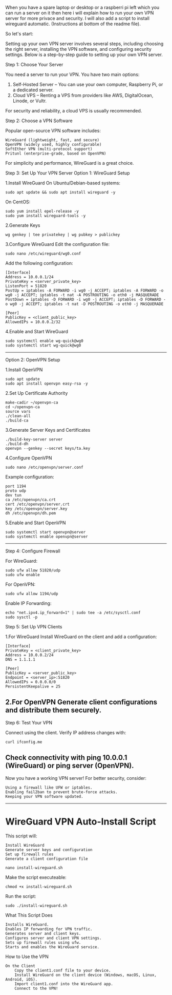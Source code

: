 When you have a spare laptop or desktop or a raspberri pi left which you can run a server on it then here i will explain how to run your own VPN server for more privace and security.
I will also add a script to install wireguard automatic. (Instructions at bottom of the readme file).

So let's start:

Setting up your own VPN server involves several steps, including choosing the right server, installing the VPN software, and configuring security settings. Below is a step-by-step guide to setting up your own VPN server.

Step 1: Choose Your Server

You need a server to run your VPN. You have two main options:

1.    Self-Hosted Server – You can use your own computer, Raspberry Pi, or a dedicated server.
2.    Cloud VPS – Renting a VPS from providers like AWS, DigitalOcean, Linode, or Vultr.

For security and reliability, a cloud VPS is usually recommended.

Step 2: Choose a VPN Software

Popular open-source VPN software includes:

    WireGuard (lightweight, fast, and secure)
    OpenVPN (widely used, highly configurable)
    SoftEther VPN (multi-protocol support)
    Pritunl (enterprise-grade, based on OpenVPN)

For simplicity and performance, WireGuard is a great choice.



Step 3: Set Up Your VPN Server
Option 1: WireGuard Setup

1.Install WireGuard
    On Ubuntu/Debian-based systems:

```
sudo apt update && sudo apt install wireguard -y
```
On CentOS:
```
sudo yum install epel-release -y
sudo yum install wireguard-tools -y
```
2.Generate Keys
```
wg genkey | tee privatekey | wg pubkey > publickey
```
3.Configure WireGuard Edit the configuration file:
```
sudo nano /etc/wireguard/wg0.conf
```
Add the following configuration:
```
[Interface]
Address = 10.0.0.1/24
PrivateKey = <server_private_key>
ListenPort = 51820
PostUp = iptables -A FORWARD -i wg0 -j ACCEPT; iptables -A FORWARD -o wg0 -j ACCEPT; iptables -t nat -A POSTROUTING -o eth0 -j MASQUERADE
PostDown = iptables -D FORWARD -i wg0 -j ACCEPT; iptables -D FORWARD -o wg0 -j ACCEPT; iptables -t nat -D POSTROUTING -o eth0 -j MASQUERADE

[Peer]
PublicKey = <client_public_key>
AllowedIPs = 10.0.0.2/32
```
4.Enable and Start WireGuard
```
sudo systemctl enable wg-quick@wg0
sudo systemctl start wg-quick@wg0
```

--------------------------------------------------------------------------------

Option 2: OpenVPN Setup

1.Install OpenVPN
```
sudo apt update
sudo apt install openvpn easy-rsa -y
```
2.Set Up Certificate Authority
```
make-cadir ~/openvpn-ca
cd ~/openvpn-ca
source vars
./clean-all
./build-ca
```
3.Generate Server Keys and Certificates
```
./build-key-server server
./build-dh
openvpn --genkey --secret keys/ta.key
```
4.Configure OpenVPN
```
sudo nano /etc/openvpn/server.conf
```

Example configuration:
```
port 1194
proto udp
dev tun
ca /etc/openvpn/ca.crt
cert /etc/openvpn/server.crt
key /etc/openvpn/server.key
dh /etc/openvpn/dh.pem
```

5.Enable and Start OpenVPN
```
sudo systemctl start openvpn@server
sudo systemctl enable openvpn@server
```
--------------------------------------------------------------------------------

Step 4: Configure Firewall

For WireGuard:
```
sudo ufw allow 51820/udp
sudo ufw enable
```

For OpenVPN:
```
sudo ufw allow 1194/udp

```

Enable IP Forwarding:
```
echo "net.ipv4.ip_forward=1" | sudo tee -a /etc/sysctl.conf
sudo sysctl -p
```

Step 5: Set Up VPN Clients

1.For WireGuard
Install WireGuard on the client and add a configuration:
```
[Interface]
PrivateKey = <client_private_key>
Address = 10.0.0.2/24
DNS = 1.1.1.1

[Peer]
PublicKey = <server_public_key>
Endpoint = <server_ip>:51820
AllowedIPs = 0.0.0.0/0
PersistentKeepalive = 25
```

2.For OpenVPN
Generate client configurations and distribute them securely.
--------------------------------------------------------------------------------
Step 6: Test Your VPN

Connect using the client.
Verify IP address changes with:
```
curl ifconfig.me
```
Check connectivity with ping 10.0.0.1 (WireGuard) or ping server (OpenVPN).
--------------------------------------------------------------------------------
Now you have a working VPN server! For better security, consider:

    Using a firewall like UFW or iptables.
    Enabling fail2ban to prevent brute-force attacks.
    Keeping your VPN software updated.
--------------------------------------------------------------------------------


# WireGuard VPN Auto-Install Script
This script will:

    Install WireGuard
    Generate server keys and configuration
    Set up firewall rules
    Generate a client configuration file
    
```
nano install-wireguard.sh
```

Make the script executeable:
```
chmod +x install-wireguard.sh
```
Run the script:
```
sudo ./install-wireguard.sh
```

What This Script Does

    Installs WireGuard.
    Enables IP forwarding for VPN traffic.
    Generates server and client keys.
    Configures server and client VPN settings.
    Sets up firewall rules using ufw.
    Starts and enables the WireGuard service.
    
How to Use the VPN

    On the Client
        Copy the client1.conf file to your device.
        Install WireGuard on the client device (Windows, macOS, Linux, Android, iOS).
        Import client1.conf into the WireGuard app.
        Connect to the VPN!
